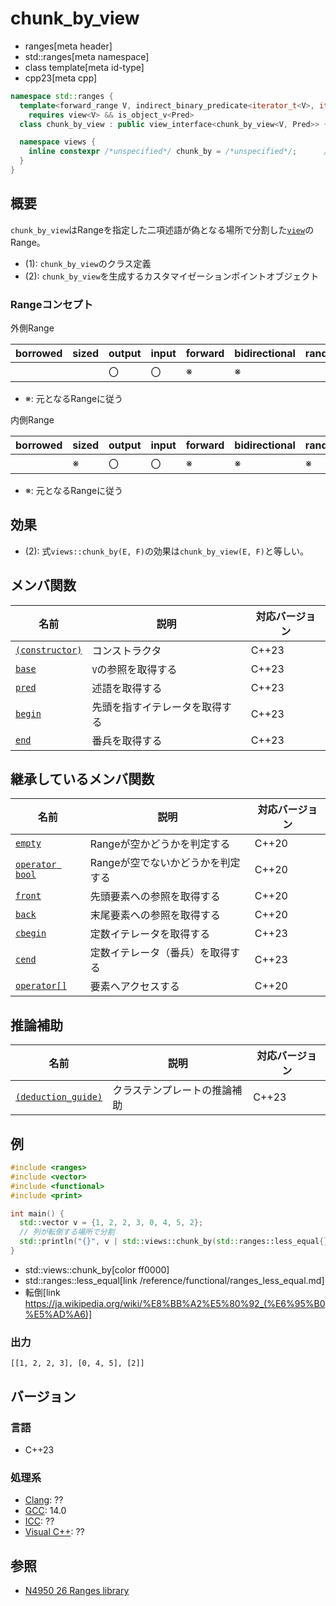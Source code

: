 # chunk_by_view
* ranges[meta header]
* std::ranges[meta namespace]
* class template[meta id-type]
* cpp23[meta cpp]

```cpp
namespace std::ranges {
  template<forward_range V, indirect_binary_predicate<iterator_t<V>, iterator_t<V>> Pred>
    requires view<V> && is_object_v<Pred>
  class chunk_by_view : public view_interface<chunk_by_view<V, Pred>> {…… }; // (1)

  namespace views {
    inline constexpr /*unspecified*/ chunk_by = /*unspecified*/;      // (2)
  }
}
```

## 概要

`chunk_by_view`はRangeを指定した二項述語が偽となる場所で分割した[`view`](view.md)のRange。

- (1): `chunk_by_view`のクラス定義
- (2): `chunk_by_view`を生成するカスタマイゼーションポイントオブジェクト

### Rangeコンセプト

外側Range

| borrowed | sized | output | input | forward | bidirectional | random_access | contiguous | common | viewable | view |
|----------|-------|--------|-------|---------|---------------|---------------|------------|--------|----------|------|
|          |       | 〇     | 〇    | ※      | ※            |               |            |        | ○       | ○   |

- ※: 元となるRangeに従う

内側Range

| borrowed | sized | output | input | forward | bidirectional | random_access | contiguous | common | viewable | view |
|----------|-------|--------|-------|---------|---------------|---------------|------------|--------|----------|------|
|          | ※    | 〇     | 〇    | ※      | ※            | ※            | ※         | ※     | ○       | ○   |

- ※: 元となるRangeに従う

## 効果

- (2): 式`views::chunk_by(E, F)`の効果は`chunk_by_view(E, F)`と等しい。

## メンバ関数

| 名前                                                | 説明                             | 対応バージョン |
|-----------------------------------------------------|----------------------------------|----------------|
| [`(constructor)`](chunk_by_view/op_constructor.md.nolink)  | コンストラクタ                   | C++23          |
| [`base`](chunk_by_view/base.md.nolink)                     | `V`の参照を取得する              | C++23          |
| [`pred`](chunk_by_view/pred.md.nolink)                     | 述語を取得する                   | C++23          |
| [`begin`](chunk_by_view/begin.md.nolink)                   | 先頭を指すイテレータを取得する   | C++23          |
| [`end`](chunk_by_view/end.md.nolink)                       | 番兵を取得する                   | C++23          |

## 継承しているメンバ関数

| 名前                                         | 説明                              | 対応バージョン |
|----------------------------------------------|-----------------------------------|----------------|
| [`empty`](view_interface/empty.md)           | Rangeが空かどうかを判定する       | C++20          |
| [`operator bool`](view_interface/op_bool.md) | Rangeが空でないかどうかを判定する | C++20          |
| [`front`](view_interface/front.md)           | 先頭要素への参照を取得する        | C++20          |
| [`back`](view_interface/back.md)             | 末尾要素への参照を取得する        | C++20          |
| [`cbegin`](view_interface/cbegin.md)         | 定数イテレータを取得する          | C++23          |
| [`cend`](view_interface/cend.md)             | 定数イテレータ（番兵）を取得する  | C++23          |
| [`operator[]`](view_interface/op_at.md)      | 要素へアクセスする                | C++20          |

## 推論補助

| 名前                                                  | 説明                         | 対応バージョン |
|-------------------------------------------------------|------------------------------|----------------|
| [`(deduction_guide)`](chunk_by_view/op_deduction_guide.md.nolink) | クラステンプレートの推論補助 | C++23          |

## 例
```cpp example
#include <ranges>
#include <vector>
#include <functional>
#include <print>

int main() {
  std::vector v = {1, 2, 2, 3, 0, 4, 5, 2};
  // 列が転倒する場所で分割
  std::println("{}", v | std::views::chunk_by(std::ranges::less_equal{}));
}
```
* std::views::chunk_by[color ff0000]
* std::ranges::less_equal[link /reference/functional/ranges_less_equal.md]
* 転倒[link https://ja.wikipedia.org/wiki/%E8%BB%A2%E5%80%92_(%E6%95%B0%E5%AD%A6)]

### 出力
```
[[1, 2, 2, 3], [0, 4, 5], [2]]
```

## バージョン
### 言語
- C++23

### 処理系
- [Clang](/implementation.md#clang): ??
- [GCC](/implementation.md#gcc): 14.0
- [ICC](/implementation.md#icc): ??
- [Visual C++](/implementation.md#visual_cpp): ??

## 参照
- [N4950 26 Ranges library](https://timsong-cpp.github.io/cppwp/n4950/ranges)
